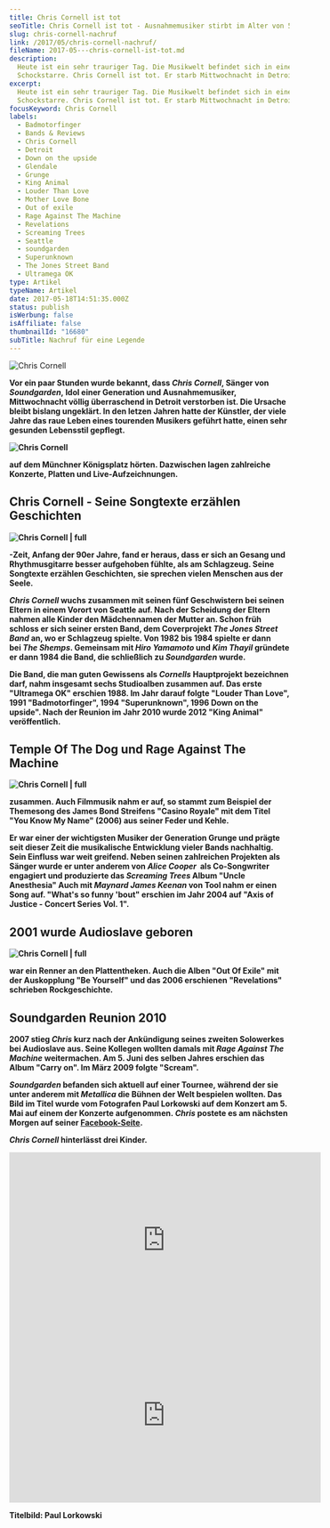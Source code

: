 ```yaml
---
title: Chris Cornell ist tot
seoTitle: Chris Cornell ist tot - Ausnahmemusiker stirbt im Alter von 52 Jahren
slug: chris-cornell-nachruf
link: /2017/05/chris-cornell-nachruf/
fileName: 2017-05---chris-cornell-ist-tot.md
description:
  Heute ist ein sehr trauriger Tag. Die Musikwelt befindet sich in einer
  Schockstarre. Chris Cornell ist tot. Er starb Mittwochnacht in Detroit.
excerpt:
  Heute ist ein sehr trauriger Tag. Die Musikwelt befindet sich in einer
  Schockstarre. Chris Cornell ist tot. Er starb Mittwochnacht in Detroit.
focusKeyword: Chris Cornell
labels:
  - Badmotorfinger
  - Bands & Reviews
  - Chris Cornell
  - Detroit
  - Down on the upside
  - Glendale
  - Grunge
  - King Animal
  - Louder Than Love
  - Mother Love Bone
  - Out of exile
  - Rage Against The Machine
  - Revelations
  - Screaming Trees
  - Seattle
  - soundgarden
  - Superunknown
  - The Jones Street Band
  - Ultramega OK
type: Artikel
typeName: Artikel
date: 2017-05-18T14:51:35.000Z
status: publish
isWerbung: false
isAffiliate: false
thumbnailId: "16680"
subTitle: Nachruf für eine Legende
---
```


![Chris Cornell](http://cardamonchai.com/wp-content/uploads/2017/05/Chris-640x480.jpg)

<strong>

Vor ein paar Stunden wurde bekannt, dass <em>Chris Cornell</em>, Sänger von
<em>Soundgarden</em>,<em> </em>Idol einer Generation und Ausnahmemusiker,
Mittwochnacht völlig überraschend in Detroit verstorben ist. Die Ursache bleibt
bislang ungeklärt. In den letzen Jahren hatte der Künstler, der viele Jahre das
raue Leben eines tourenden Musikers geführt hatte, einen sehr gesunden
Lebensstil gepflegt.

![Chris Cornell](http://cardamonchai.com/wp-content/uploads/2017/05/Bildschirmfoto-2017-05-18-um-17.08.34-640x402.png)

auf dem Münchner Königsplatz hörten. Dazwischen lagen zahlreiche Konzerte,
Platten und Live-Aufzeichnungen.

## Chris Cornell - Seine Songtexte erzählen Geschichten

![Chris Cornell | full](http://cardamonchai.com/wp-content/uploads/2017/05/Bildschirmfoto-2017-05-18-um-16.37.20.png)

-Zeit, Anfang der 90er Jahre, fand er heraus, dass er sich an Gesang und
Rhythmusgitarre besser aufgehoben fühlte, als am Schlagzeug. Seine
Songtexte erzählen Geschichten, sie sprechen vielen Menschen aus der Seele.

<em>Chris Cornell</em> wuchs zusammen mit seinen fünf Geschwistern bei seinen
Eltern in einem Vorort von Seattle auf. Nach der Scheidung der Eltern nahmen
alle Kinder den Mädchennamen der Mutter an. Schon früh schloss er sich seiner
ersten Band, dem Coverprojekt <em>The Jones Street Band </em>an, wo er
Schlagzeug spielte. Von 1982 bis 1984 spielte er dann bei <em>The Shemps</em>.
Gemeinsam mit <em>Hiro Yamamoto</em> und <em>Kim Thayil</em> gründete er dann
1984 die Band, die schließlich zu <em>Soundgarden</em> wurde.

Die Band, die man guten Gewissens als <em>Cornells </em>Hauptprojekt bezeichnen
darf, nahm insgesamt sechs Studioalben zusammen auf. Das erste "Ultramega OK"
erschien 1988. Im Jahr darauf folgte "Louder Than Love", 1991 "Badmotorfinger",
1994 "Superunknown", 1996 Down on the upside". Nach der Reunion im Jahr 2010
wurde 2012 "King Animal" veröffentlich.

## Temple Of The Dog und Rage Against The Machine

![Chris Cornell | full](http://cardamonchai.com/wp-content/uploads/2017/05/Bildschirmfoto-2017-05-18-um-17.12.47.png)

zusammen. Auch Filmmusik nahm er auf, so stammt zum Beispiel der Themesong des
James Bond Streifens "Casino Royale" mit dem Titel "You Know My Name" (2006) aus
seiner Feder und Kehle.

Er war einer der wichtigsten Musiker der Generation Grunge und prägte seit
dieser Zeit die musikalische Entwicklung vieler Bands nachhaltig. Sein Einfluss
war weit greifend. Neben seinen zahlreichen Projekten als Sänger wurde er unter
anderem von <em>Alice Cooper  </em>als Co-Songwriter engagiert und produzierte
das <em>Screaming Trees </em>Album "Uncle Anesthesia" Auch mit <em>Maynard James
Keenan </em>von Tool nahm er einen Song auf. "What's so funny 'bout" erschien im
Jahr 2004 auf "Axis of Justice - Concert Series Vol. 1".

## 2001 wurde Audioslave geboren

![Chris Cornell | full](http://cardamonchai.com/wp-content/uploads/2017/05/Bildschirmfoto-2017-05-18-um-16.37.45.png)

war ein Renner an den Plattentheken. Auch die Alben "Out Of Exile" mit der
Auskopplung "Be Yourself" und das 2006 erschienen "Revelations" schrieben
Rockgeschichte.

## Soundgarden Reunion 2010

2007 stieg <em>Chris</em> kurz nach der Ankündigung seines zweiten Solowerkes
bei Audioslave aus. Seine Kollegen wollten damals mit <em>Rage Against The
Machine </em>weitermachen. Am 5. Juni des selben Jahres erschien das Album
"Carry on". Im März 2009 folgte "Scream".

<em>Soundgarden</em> befanden sich aktuell auf einer Tournee, während der sie
unter anderem mit <em>Metallica </em>die Bühnen der Welt bespielen wollten. Das
Bild im Titel wurde vom Fotografen Paul Lorkowski auf dem Konzert am 5. Mai auf
einem der Konzerte aufgenommen. <em>Chris </em>postete es am nächsten Morgen auf
seiner [Facebook-Seite](https://www.facebook.com/chriscornell/).

<em>Chris Cornell</em> hinterlässt drei Kinder.

<iframe src="https://www.youtube.com/embed/3mbBbFH9fAg" width="560" height="315" frameborder="0" allowfullscreen="allowfullscreen"></iframe>

<iframe src="https://www.youtube.com/embed/7QU1nvuxaMA" width="560" height="315" frameborder="0" allowfullscreen="allowfullscreen"></iframe>

Titelbild: Paul Lorkowski
